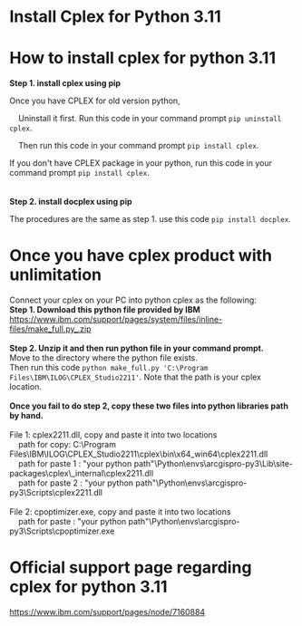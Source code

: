 # Install Cplex for Python 3.11

# How to install cplex for python 3.11

<b>Step 1. install cplex using pip</b>

Once you have CPLEX for old version python, 

&nbsp;&nbsp;&nbsp;&nbsp;Uninstall it first. Run this code in your command prompt `pip uninstall cplex`. 

&nbsp;&nbsp;&nbsp;&nbsp;Then run this code in your command prompt `pip install cplex`.

If you don't have CPLEX package in your python, run this code in your command prompt `pip install cplex`.  
<br/><br/>
<b>Step 2. install docplex using pip</b>

The procedures are the same as step 1. use this code `pip install docplex`.

# Once you have cplex product with unlimitation
Connect your cplex on your PC into python cplex as the following:
<br/>
<b>Step 1. Download this python file provided by IBM</b>  
https://www.ibm.com/support/pages/system/files/inline-files/make_full.py_.zip
<br/><br/>
<b>Step 2. Unzip it and then run python file in your command prompt.</b>  
Move to the directory where the python file exists.  
Then run this code `python make_full.py 'C:\Program Files\IBM\ILOG\CPLEX_Studio2211'`.
Note that the path is your cplex location.
<br/><br/>
<b>Once you fail to do step 2, copy these two files into python libraries path by hand.</b>
<br/><br/>
File 1: cplex2211.dll, copy and paste it into two locations  
&nbsp;&nbsp;&nbsp;&nbsp;path for copy: C:\\Program Files\\IBM\\ILOG\\CPLEX_Studio2211\\cplex\\bin\\x64_win64\\cplex2211.dll  
&nbsp;&nbsp;&nbsp;&nbsp;path for paste 1 : "your python path"\\Python\\envs\\arcgispro-py3\\Lib\\site-packages\\cplex\\_internal\\cplex2211.dll  
&nbsp;&nbsp;&nbsp;&nbsp;path for paste 2 : "your python path"\\Python\\envs\\arcgispro-py3\\Scripts\\cplex2211.dll  
<br/>
File 2: cpoptimizer.exe, copy and paste it into two locations  
&nbsp;&nbsp;&nbsp;&nbsp;path for paste : "your python path"\\Python\\envs\\arcgispro-py3\\Scripts\\cpoptimizer.exe



# Official support page regarding cplex for python 3.11
https://www.ibm.com/support/pages/node/7160884

